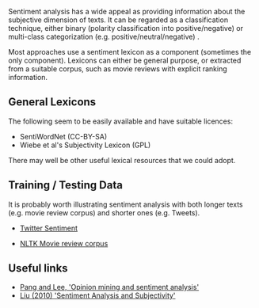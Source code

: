 Sentiment analysis has a wide appeal as providing information about the subjective dimension of texts. It can be regarded as a classification technique, either binary (polarity classification into positive/negative) or multi-class categorization (e.g. positive/neutral/negative) . 

Most approaches use a sentiment lexicon as a component (sometimes the only component). Lexicons can either be general purpose, or extracted from a suitable corpus, such as movie reviews with explicit ranking information.

## General Lexicons

The following seem to be easily available and have suitable licences:

* SentiWordNet (CC-BY-SA)
* Wiebe et al's Subjectivity Lexicon (GPL)

There may well be other useful lexical resources that we could adopt.

## Training / Testing Data

It is probably worth illustrating sentiment analysis with both longer texts (e.g. movie review corpus) and shorter ones (e.g. Tweets).

* [Twitter Sentiment](http://www.sananalytics.com/lab/twitter-sentiment/)

* [NLTK Movie review corpus](http://nltk.github.com/nltk_data/packages/corpora/movie_reviews.zip)






## Useful links
* [Pang and Lee, 'Opinion mining and sentiment analysis'](http://www.cs.cornell.edu/home/llee/omsa/omsa-published.pdf)
* [Liu (2010) 'Sentiment Analysis and Subjectivity'](http://www.cs.uic.edu/~liub/FBS/NLP-handbook-sentiment-analysis.pdf)